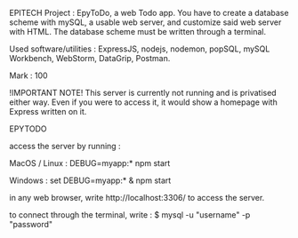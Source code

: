 EPITECH Project : EpyToDo, a web Todo app.
You have to create a database scheme with mySQL, a usable web server, and customize said web server with HTML.
The database scheme must be written through a terminal.

Used software/utilities : ExpressJS, nodejs, nodemon, popSQL, mySQL Workbench, WebStorm, DataGrip, Postman.



Mark : 100

!IMPORTANT NOTE!
This server is currently not running and is privatised either way. Even if you were to access it, it would show a homepage with Express written on it.

EPYTODO

access the server by running :

MacOS / Linux : DEBUG=myapp:* npm start

Windows : set DEBUG=myapp:* & npm start

in any web browser, write http://localhost:3306/ to access the server.

to connect through the terminal, write : $ mysql -u "username" -p "password"
